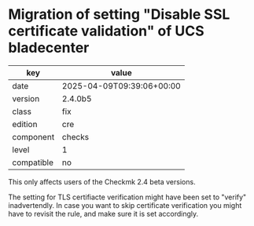[//]: # (werk v2)
# Migration of setting "Disable SSL certificate validation" of UCS bladecenter

key        | value
---------- | ---
date       | 2025-04-09T09:39:06+00:00
version    | 2.4.0b5
class      | fix
edition    | cre
component  | checks
level      | 1
compatible | no

This only affects users of the Checkmk 2.4 beta versions.

The setting for TLS certifiacte verification might have been set to "verify"
inadvertendly.
In case you want to skip certificate verification you might have to revisit the
rule, and make sure it is set accordingly.
